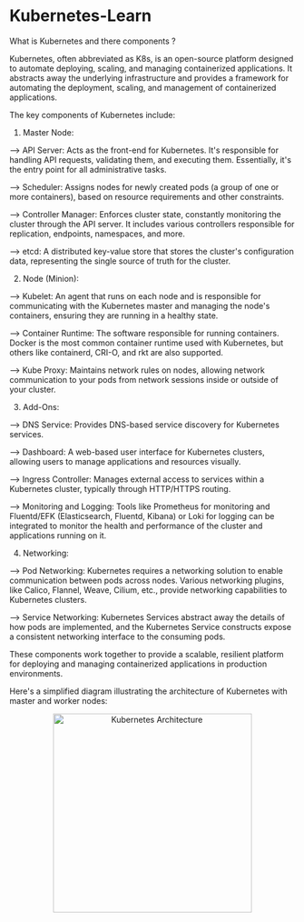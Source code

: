 # Kubernetes-Learn
What is Kubernetes and there components ?

Kubernetes, often abbreviated as K8s, is an open-source platform designed to automate deploying, scaling, and managing containerized applications. It abstracts away the underlying infrastructure and provides a framework for automating the deployment, scaling, and management of containerized applications.

The key components of Kubernetes include:

1. Master Node:

--> API Server: Acts as the front-end for Kubernetes. It's responsible for handling API requests, validating them, and executing them. Essentially, it's the entry point for all administrative tasks.

--> Scheduler: Assigns nodes for newly created pods (a group of one or more containers), based on resource requirements and other constraints.

--> Controller Manager: Enforces cluster state, constantly monitoring the cluster through the API server. It includes various controllers responsible for replication, endpoints, namespaces, and more.

--> etcd: A distributed key-value store that stores the cluster's configuration data, representing the single source of truth for the cluster.

2. Node (Minion):

--> Kubelet: An agent that runs on each node and is responsible for communicating with the Kubernetes master and managing the node's containers, ensuring they are running in a healthy state.

--> Container Runtime: The software responsible for running containers. Docker is the most common container runtime used with Kubernetes, but others like containerd, CRI-O, and rkt are also supported.

--> Kube Proxy: Maintains network rules on nodes, allowing network communication to your pods from network sessions inside or outside of your cluster.

3. Add-Ons:

--> DNS Service: Provides DNS-based service discovery for Kubernetes services.

--> Dashboard: A web-based user interface for Kubernetes clusters, allowing users to manage applications and resources visually.

--> Ingress Controller: Manages external access to services within a Kubernetes cluster, typically through HTTP/HTTPS routing.

--> Monitoring and Logging: Tools like Prometheus for monitoring and Fluentd/EFK (Elasticsearch, Fluentd, Kibana) or Loki for logging can be integrated to monitor the health and performance of the cluster and applications running on it.

4. Networking:

--> Pod Networking: Kubernetes requires a networking solution to enable communication between pods across nodes. Various networking plugins, like Calico, Flannel, Weave, Cilium, etc., provide networking capabilities to Kubernetes clusters.

--> Service Networking: Kubernetes Services abstract away the details of how pods are implemented, and the Kubernetes Service constructs expose a consistent networking interface to the consuming pods.

These components work together to provide a scalable, resilient platform for deploying and managing containerized applications in production environments.

Here's a simplified diagram illustrating the architecture of Kubernetes with master and worker nodes:

<p align="center">
  <img src="https://github.com/Pavanreyan/Kubernetes-Learn/assets/55541931/06a693c5-09f6-4242-b8b3-cea492f29870" width="350" title="Kubernetes Architecture">
</p>
